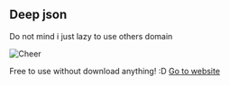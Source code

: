## Deep json


Do not mind i just lazy to use others domain


![Cheer](https://th.bing.com/th/id/R.f8539f656d2ed90be7cd3bbe95d263d2?rik=DiKzG0BL%2balccA&pid=ImgRaw&r=0)


Free to use without download anything! :D [Go to website](https://vidplayerforios-asp.pages.dev/)
